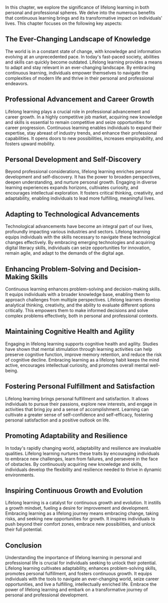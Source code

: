 
In this chapter, we explore the significance of lifelong learning in both personal and professional spheres. We delve into the numerous benefits that continuous learning brings and its transformative impact on individuals' lives. This chapter focuses on the following key aspects:

**The Ever-Changing Landscape of Knowledge**
--------------------------------------------

The world is in a constant state of change, with knowledge and information evolving at an unprecedented pace. In today's fast-paced society, abilities and skills can quickly become outdated. Lifelong learning provides a means to adapt and stay relevant in an ever-changing landscape. By embracing continuous learning, individuals empower themselves to navigate the complexities of modern life and thrive in their personal and professional endeavors.

**Professional Advancement and Career Growth**
----------------------------------------------

Lifelong learning plays a crucial role in professional advancement and career growth. In a highly competitive job market, acquiring new knowledge and skills is essential to remain competitive and seize opportunities for career progression. Continuous learning enables individuals to expand their expertise, stay abreast of industry trends, and enhance their professional capabilities. It opens doors to new possibilities, increases employability, and fosters upward mobility.

**Personal Development and Self-Discovery**
-------------------------------------------

Beyond professional considerations, lifelong learning enriches personal development and self-discovery. It has the power to broaden perspectives, deepen understanding, and nurture personal growth. Engaging in diverse learning experiences expands horizons, cultivates curiosity, and encourages intellectual exploration. It fosters critical thinking, creativity, and adaptability, enabling individuals to lead more fulfilling, meaningful lives.

**Adapting to Technological Advancements**
------------------------------------------

Technological advancements have become an integral part of our lives, profoundly impacting various industries and sectors. Lifelong learning equips individuals with the skills necessary to navigate these technological changes effectively. By embracing emerging technologies and acquiring digital literacy skills, individuals can seize opportunities for innovation, remain agile, and adapt to the demands of the digital age.

**Enhancing Problem-Solving and Decision-Making Skills**
--------------------------------------------------------

Continuous learning enhances problem-solving and decision-making skills. It equips individuals with a broader knowledge base, enabling them to approach challenges from multiple perspectives. Lifelong learners develop analytical thinking, creativity, and the ability to evaluate different options critically. This empowers them to make informed decisions and solve complex problems effectively, both in personal and professional contexts.

**Maintaining Cognitive Health and Agility**
--------------------------------------------

Engaging in lifelong learning supports cognitive health and agility. Studies have shown that mental stimulation through learning activities can help preserve cognitive function, improve memory retention, and reduce the risk of cognitive decline. Embracing learning as a lifelong habit keeps the mind active, encourages intellectual curiosity, and promotes overall mental well-being.

**Fostering Personal Fulfillment and Satisfaction**
---------------------------------------------------

Lifelong learning brings personal fulfillment and satisfaction. It allows individuals to pursue their passions, explore new interests, and engage in activities that bring joy and a sense of accomplishment. Learning can cultivate a greater sense of self-confidence and self-efficacy, fostering personal satisfaction and a positive outlook on life.

**Promoting Adaptability and Resilience**
-----------------------------------------

In today's rapidly changing world, adaptability and resilience are invaluable qualities. Lifelong learning nurtures these traits by encouraging individuals to embrace new challenges, learn from failures, and persevere in the face of obstacles. By continuously acquiring new knowledge and skills, individuals develop the flexibility and resilience needed to thrive in dynamic environments.

**Inspiring Continuous Growth and Evolution**
---------------------------------------------

Lifelong learning is a catalyst for continuous growth and evolution. It instills a growth mindset, fueling a desire for improvement and development. Embracing learning as a lifelong journey means embracing change, taking risks, and seeking new opportunities for growth. It inspires individuals to push beyond their comfort zones, embrace new possibilities, and unlock their full potential.

Conclusion
----------

Understanding the importance of lifelong learning in personal and professional life is crucial for individuals seeking to unlock their potential. Lifelong learning cultivates adaptability, enhances problem-solving skills, promotes personal fulfillment, and fosters continuous growth. It equips individuals with the tools to navigate an ever-changing world, seize career opportunities, and live a fulfilling, intellectually enriched life. Embrace the power of lifelong learning and embark on a transformative journey of personal and professional development.
